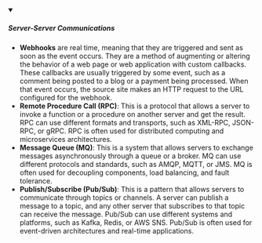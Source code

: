 <!-- https://brandfolder.com/workbench/extract-text-from-image -->
<!-- ![for root](/img/interviews/angular/OSIvsTCP.png) -->


<details open>
<summary><h5>Server-Server Communications</h5></summary>

- **Webhooks** are real time, meaning that they are triggered and sent as soon as the event occurs. They are a method of augmenting or altering the behavior of a web page or web application with custom callbacks. These callbacks are usually triggered by some event, such as a comment being posted to a blog or a payment being processed. When that event occurs, the source site makes an HTTP request to the URL configured for the webhook.
- **Remote Procedure Call (RPC)**: This is a protocol that allows a server to invoke a function or a procedure on another server and get the result. RPC can use different formats and transports, such as XML-RPC, JSON-RPC, or gRPC. RPC is often used for distributed computing and microservices architectures.
- **Message Queue (MQ)**: This is a system that allows servers to exchange messages asynchronously through a queue or a broker. MQ can use different protocols and standards, such as AMQP, MQTT, or JMS. MQ is often used for decoupling components, load balancing, and fault tolerance.
- **Publish/Subscribe (Pub/Sub)**: This is a pattern that allows servers to communicate through topics or channels. A server can publish a message to a topic, and any other server that subscribes to that topic can receive the message. Pub/Sub can use different systems and platforms, such as Kafka, Redis, or AWS SNS. Pub/Sub is often used for event-driven architectures and real-time applications.

</details>
